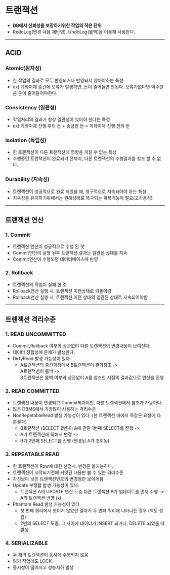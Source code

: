 # 트랜잭션
- **DB에서 신뢰성을 보장하기위한 작업의 작은 단위**
- RedoLog(변경 내용 재반영), UndoLog(롤백)을 이용해 사용한다.

***
## ACID

### Atomic(원자성)
- 한 작업의 결과로 모두 반영되거나 반영되지 않아야하는 특성
- ex) 계좌이체 중간에 오류가 발생하면, 돈이 줄어들면 안된다. 오류가없다면 액수만큼 돈이 줄어들어야한다.
### Consistency (일관성)
- 작업처리의 결과가 항상 일관성이 있어야 한다는 특성 
- ex) 계좌이체 진행 후의 돈 + 송금한 돈 = 계좌이체 진행 전의 돈
### Isolation (독립성)
- 한 트랜잭션이 다른 트랜잭션에 영향을 끼칠 수 없는 특성
- 수행중인 트랜잭션이 완료되기 전까지, 다른 트랜잭션의 수행결과를 참조 할 수 없다.

### Durability (지속성)
- 트랜잭션이 성공적으로 완료 되었을 때, 영구적으로 지속되어야 하는 특성
- 지속성을 유지하기위해서는 원래상태로 복구되는 회복기능이 필요(고가용성)

***
## 트랜잭션 연산

### 1. Commit
- 트랜잭션 연산이 성공적으로 수행 된 것
- Commit연산이 실행 된후 트랜잭션 결과는 일관된 상태를 지속
- Commit연산이 수행되면 데이터베이스에 반영

### 2. Rollback
- 트랜잭션의 작업이 실패 한 것
- Rollback연산 실행 시, 트랜잭션 이전상태로 되돌아감
- Rollback연산 실행 시, 트랜잭션 이전 상태의 일관된 상태로 지속되어야함

***
## 트랜잭션 격리수준

### 1. READ UNCOMMITTED
- Commit,Rollback 여부와 상관없이 다른 트랜잭션의 변경내용이 보여진다.
- 데이터 정합성에 문제가 발생한다.
- DirtyRead 발생 가능성이 있다.
  - A트랜잭션의 중간과정에서 B트랜잭션이 결과참조 -> <br>A트랜잭션이 롤백 -> <br>B트랜잭션은 롤백 여부와 상관없이 A를 참조한 시점의 결과값으로 연산을 진행 

### 2. READ COMMITTED
- 트랜잭션 내용이 변경되고 Commit되어야만, 다른 트랜잭션에서 참조가 가능하다.
- 많은 DBMS에서 가장많이 사용하는 격리수준
- NonRepetableRead 발생 가능성이 있다. (한 트랜잭션 내에서 똑같은 요청에 다른결과)
  - B트랜잭션 (SELECT 2번)이 A에 관한 1번쨰 SELECT를 진행 -><br>
  - A가 트랜잭션에 의해서 변경 -> <br>
  - B가 2번째 SELECT를 진행 (변경된 A가 조회됨)

### 3. REPEATABLE READ
- 한 트랜잭션이 Row에 대한 선점시, 변경은 불가능하다.
- 트랜잭션이 시작되기전에 커밋된 내용만 볼 수 있는 격리수준
- 자신보다 낮은 트랜잭션번호의 변경점만 보이게됨
- Update 부정합 발생 가능성이 있다.
  - 트랜잭션 A의 UPDATE 연산 도중 다른 트랜잭션 B가 업데이트를 먼저 수행 -> A의 트랜잭션 반영 (x)
- Phantom Read 발생 가능성이 있다.
  - 첫 번째 쿼리에서 보이지 않았던 결과가 두 번쨰 쿼리에 나타나는 경우 (역도 성립)
  - 2번의 SELECT 도중, 그 사이에 데이터가 INSERT 되거나, DELETE 되었을 때 발생 
### 4. SERIALIZABLE 
- 두 개의 트랜잭션이 동시에 수행되지 않음
- 읽기 작업에도 LOCK
- 동시성이 떨어지고 성능저하 발생